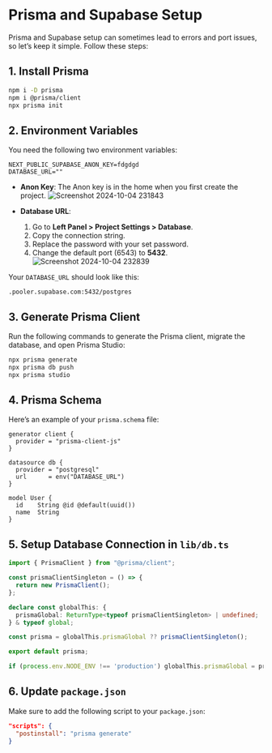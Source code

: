 # Prisma and Supabase Setup

Prisma and Supabase setup can sometimes lead to errors and port issues, so let’s keep it simple. Follow these steps:

## 1. Install Prisma
```bash
npm i -D prisma
npm i @prisma/client
npx prisma init
```

## 2. Environment Variables
You need the following two environment variables:

```env
NEXT_PUBLIC_SUPABASE_ANON_KEY=fdgdgd
DATABASE_URL=""
```

- **Anon Key**: The Anon key is in the home when you first create the project.
![Screenshot 2024-10-04 231843](https://github.com/user-attachments/assets/fd8fb7d4-46a1-4959-b7a1-8f7ab3d56109)

- **Database URL**: 
  1. Go to **Left Panel > Project Settings > Database**.
  2. Copy the connection string.
  3. Replace the password with your set password.
  4. Change the default port (6543) to **5432**.
![Screenshot 2024-10-04 232839](https://github.com/user-attachments/assets/4b6f0557-7dba-4e7f-967b-27bbcb6b4d99)

Your `DATABASE_URL` should look like this:

```
.pooler.supabase.com:5432/postgres
```

## 3. Generate Prisma Client
Run the following commands to generate the Prisma client, migrate the database, and open Prisma Studio:

```bash
npx prisma generate
npx prisma db push
npx prisma studio
```

## 4. Prisma Schema

Here’s an example of your `prisma.schema` file:

```prisma
generator client {
  provider = "prisma-client-js"
}

datasource db {
  provider = "postgresql"
  url      = env("DATABASE_URL")
}

model User {
  id    String @id @default(uuid())
  name  String
}
```

## 5. Setup Database Connection in `lib/db.ts`

```typescript
import { PrismaClient } from "@prisma/client";

const prismaClientSingleton = () => {
  return new PrismaClient();
};

declare const globalThis: {
  prismaGlobal: ReturnType<typeof prismaClientSingleton> | undefined;
} & typeof global;

const prisma = globalThis.prismaGlobal ?? prismaClientSingleton();

export default prisma;

if (process.env.NODE_ENV !== 'production') globalThis.prismaGlobal = prisma;
```

## 6. Update `package.json`

Make sure to add the following script to your `package.json`:

```json
"scripts": {
  "postinstall": "prisma generate"
}
```

